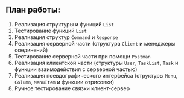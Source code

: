 ## План работы:

1. Реализация структуры и функций `List`
2. Тестирование функций `List`
3. Реализация структур `Command` и `Response`
4. Реализация серверной части (структура `Client` и менеджеры соединений)
5. Тестирование серверной части при помощи `Postman`
6. Реализация клиентской части (структуры `User`, `TaskList`, `Task` и функции взаимодействия с серверной частью)
7. Реализация псевдографического интерфейса (структуры `Menu`, `Column`, `MenuItem` и функции отрисовки)
8. Ручное тестирование связки клиент-сервер
